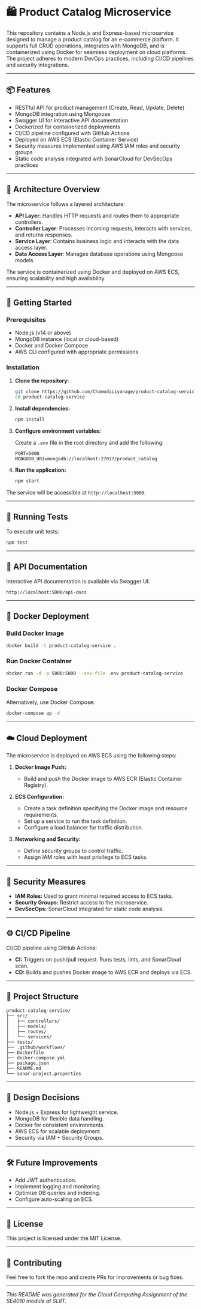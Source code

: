 # 🛍️ Product Catalog Microservice

This repository contains a Node.js and Express-based microservice designed to manage a product catalog for an e-commerce platform. It supports full CRUD operations, integrates with MongoDB, and is containerized using Docker for seamless deployment on cloud platforms. The project adheres to modern DevOps practices, including CI/CD pipelines and security integrations.

---

## 📦 Features

- RESTful API for product management (Create, Read, Update, Delete)
- MongoDB integration using Mongoose
- Swagger UI for interactive API documentation
- Dockerized for containerized deployments
- CI/CD pipeline configured with GitHub Actions
- Deployed on AWS ECS (Elastic Container Service)
- Security measures implemented using AWS IAM roles and security groups
- Static code analysis integrated with SonarCloud for DevSecOps practices

---

## 🧱 Architecture Overview

The microservice follows a layered architecture:

- **API Layer**: Handles HTTP requests and routes them to appropriate controllers.
- **Controller Layer**: Processes incoming requests, interacts with services, and returns responses.
- **Service Layer**: Contains business logic and interacts with the data access layer.
- **Data Access Layer**: Manages database operations using Mongoose models.

The service is containerized using Docker and deployed on AWS ECS, ensuring scalability and high availability.

---

## 🚀 Getting Started

### Prerequisites

- Node.js (v14 or above)
- MongoDB instance (local or cloud-based)
- Docker and Docker Compose
- AWS CLI configured with appropriate permissions

### Installation

1. **Clone the repository:**

   ```bash
   git clone https://github.com/ChamodiLiyanage/product-catalog-service.git
   cd product-catalog-service
   ```

2. **Install dependencies:**

   ```bash
   npm install
   ```

3. **Configure environment variables:**

   Create a `.env` file in the root directory and add the following:

   ```env
   PORT=5000
   MONGODB_URI=mongodb://localhost:27017/product_catalog
   ```

4. **Run the application:**

   ```bash
   npm start
   ```

The service will be accessible at `http://localhost:5000`.

---

## 🧪 Running Tests

To execute unit tests:

```bash
npm test
```

---

## 📄 API Documentation

Interactive API documentation is available via Swagger UI:

```
http://localhost:5000/api-docs
```

---

## 🐳 Docker Deployment

### Build Docker Image

```bash
docker build -t product-catalog-service .
```

### Run Docker Container

```bash
docker run -d -p 5000:5000 --env-file .env product-catalog-service
```

### Docker Compose

Alternatively, use Docker Compose:

```bash
docker-compose up -d
```

---

## ☁️ Cloud Deployment

The microservice is deployed on AWS ECS using the following steps:

1. **Docker Image Push:**
   - Build and push the Docker image to AWS ECR (Elastic Container Registry).

2. **ECS Configuration:**
   - Create a task definition specifying the Docker image and resource requirements.
   - Set up a service to run the task definition.
   - Configure a load balancer for traffic distribution.

3. **Networking and Security:**
   - Define security groups to control traffic.
   - Assign IAM roles with least privilege to ECS tasks.

---

## 🔐 Security Measures

- **IAM Roles:** Used to grant minimal required access to ECS tasks.
- **Security Groups:** Restrict access to the microservice.
- **DevSecOps:** SonarCloud integrated for static code analysis.

---

## ⚙️ CI/CD Pipeline

CI/CD pipeline using GitHub Actions:

- **CI:** Triggers on push/pull request. Runs tests, lints, and SonarCloud scan.
- **CD:** Builds and pushes Docker image to AWS ECR and deploys via ECS.

---

## 📂 Project Structure

```
product-catalog-service/
├── src/
│   ├── controllers/
│   ├── models/
│   ├── routes/
│   └── services/
├── tests/
├── .github/workflows/
├── Dockerfile
├── docker-compose.yml
├── package.json
├── README.md
└── sonar-project.properties
```

---

## 🧠 Design Decisions

- Node.js + Express for lightweight service.
- MongoDB for flexible data handling.
- Docker for consistent environments.
- AWS ECS for scalable deployment.
- Security via IAM + Security Groups.

---

## 🛠️ Future Improvements

- Add JWT authentication.
- Implement logging and monitoring.
- Optimize DB queries and indexing.
- Configure auto-scaling on ECS.

---

## 📜 License

This project is licensed under the MIT License.

---

## 🤝 Contributing

Feel free to fork the repo and create PRs for improvements or bug fixes.

---

*This README was generated for the Cloud Computing Assignment of the SE4010 module at SLIIT.*

